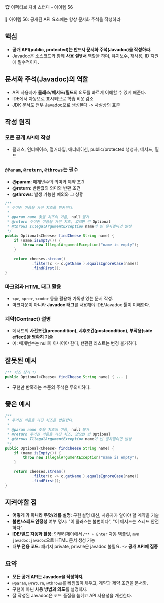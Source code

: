 :trophy: 이펙티브 자바 스터디 - 아이템 56

:book: 아이템 56: 공개된 API 요소에는 항상 문서화 주석을 작성하라

## 핵심
- **공개 API(public, protected)는 반드시 문서화 주석(Javadoc)을 작성하라.**
- Javadoc은 소스코드와 함께 **사용 설명서** 역할을 하며, 유지보수, 재사용, ID 지원에 필수적이다.

## 문서화 주석(Javadoc)의 역할
- API 사용자가 **클래스/메서드/필드**의 의도를 빠르게 이해할 수 있게 해준다.
- IDE에서 자동으로 표시되므로 학습 비용 감소
- JDK 문서도 전부 Javadoc으로 생성된다 -> 사실상의 표준


## 작성 원칙

### 모든 공개 API에 작성
- 클래스, 인터페이스, 열거타입, 애너테이션, public/protected 생성자, 메서드, 필드


### `@Param`, `@return`, `@throws`는 필수
- **@param**: 매개변수의 의미와 제약 조건
- **@return**: 반환값의 의미와 반환 조건
- **@throws**: 발생 가능한 예외와 그 상황

```java
/**
 * 주어진 이름을 가진 치즈를 반환한다.
 * 
 * @param name 찾을 치즈의 이름, null 불가
 * @return 주어진 이름을 가진 치즈, 없으면 빈 Optional
 * @throws IllegalArgumentException name이 빈 문자열이면 발생
 */
public Optional<Cheese> findCheese(String name) {
    if (name.isEmpty()) {
        throw new IllegalArgumentException("name is empty");
    }
    
    return cheeses.stream()
            .filter(c -> c.getName().equalsIgnoreCase(name))
            .findFirst();
}
```

### 마크업과 HTML 태그 활용
- `<p>`, `<pre>`, `<code>` 등을 활용해 가독성 있는 문서 작성.
- 마크다운이 아니라 **Javadoc 태그**를 사용해야 IDE/Javadoc 툴이 이해한다.

### 계약(Contract) 설명
- 메서드의 **사전조건(precondition), 사후조건(postcondition), 부작용(side effect)을 명확히 기술**
- 예: 매개변수는 null이 아니어야 한다, 반환된 리스트는 변경 불가하다.

## 잘못된 예시
```java
/** 치즈 찾기 */
public Optional<Cheese> findCheese(String name) { ... }
```
- 구현만 반혹하는 수준의 주석은 무의미하다.

## 좋은 예시

```java
/**
 * 주어진 이름을 가진 치즈를 반환한다.
 * 
 * @param name 찾을 치즈의 이름, null 불가
 * @return 주어진 이름을 가진 치즈, 없으면 빈 Optional
 * @throws IllegalArgumentException name이 빈 문자열이면 발생
 */
public Optional<Cheese> findCheese(String name) {
    if (name.isEmpty()) {
        throw new IllegalArgumentException("name is empty");
    }
    
    return cheeses.stream()
            .filter(c -> c.getName().equalsIgnoreCase(name))
            .findFirst();
}
```

## 지켜야할 점
- **어떻게 가 아니라 무엇/왜를 설명**: 구현 설명 대신, 사용자가 알아야 할 계약을 기술
- **불변/스레드 안정성** 여부 명시: "이 클래스는 불변이다", "이 메서드는 스레드 안전하다".
- **IDE/빌드 자동화 활용**: 인텔리제이에서 `/** + Enter` 자동 템플릿, `mvn javadoc:javadoc`으로 HTML 문서 생성 가능
- **내부 전용 코드**: 패키지 private, private은 javadoc 불필요. -> **공개 API에 집중**

## 요약
- **모든 공개 API는 Javadoc을 작성하자.**
- `@param`, `@return`, `@throws`를 빠짐없이 채우고, 계약과 제약 조건을 문서화.
- 구현이 아닌 **사용 방법과 의도**를 설명하자.
- 잘 작성된 Javadoc은 코드 품질을 높이고 API 사용성을 개선한다.

